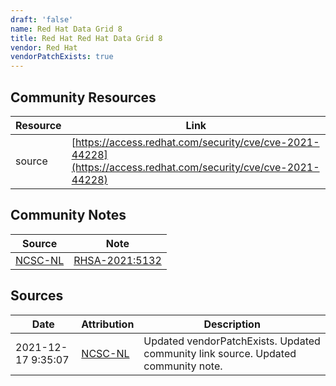 ```yaml
---
draft: 'false'
name: Red Hat Data Grid 8
title: Red Hat Red Hat Data Grid 8
vendor: Red Hat
vendorPatchExists: true
---
```



## Community Resources
| Resource | Link |
| --- | --- |
| source | [https://access.redhat.com/security/cve/cve-2021-44228](https://access.redhat.com/security/cve/cve-2021-44228) |

## Community Notes
| Source | Note |
| --- | --- |
| [NCSC-NL](https://github.com/NCSC-NL/log4shell/blob/main/software/README.md) | [RHSA-2021:5132](https://access.redhat.com/errata/RHSA-2021:5132) |

## Sources
| Date | Attribution | Description |
| --- | --- | --- |
| 2021-12-17 9:35:07 | [NCSC-NL](https://github.com/NCSC-NL/log4shell/blob/main/software/README.md) | Updated vendorPatchExists. Updated community link source. Updated community note.  |
